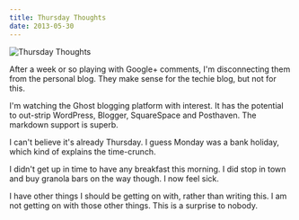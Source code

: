 ```yaml
---
title: Thursday Thoughts
date: 2013-05-30
---
```


![Thursday Thoughts](https://source.unsplash.com/X6cChncECA8/1600x900)

After a week or so playing with Google+ comments, I'm disconnecting them from the personal blog. They make sense for the techie blog, but not for this.

I'm watching the Ghost blogging platform with interest. It has the potential to out-strip WordPress, Blogger, SquareSpace and Posthaven. The markdown support is superb.

I can't believe it's already Thursday. I guess Monday was a bank holiday, which kind of explains the time-crunch.

I didn't get up in time to have any breakfast this morning. I did stop in town and buy granola bars on the way though. I now feel sick.

I have other things I should be getting on with, rather than writing this. I am not getting on with those other things. This is a surprise to nobody.